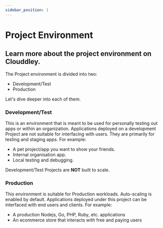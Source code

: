 ```yaml
---
sidebar_position: 1
---
```


# Project Environment

## Learn more about the project environment on Clouddley.

The Project environment is divided into two:
- Development/Test
- Production

Let's dive deeper into each of them.

### Development/Test
This is an environment that is meant to be used for personally testing out apps or within an organization. Applications deployed on a development Project are not suitable for interfacing with users. They are primarily for testing and staging apps. For example:
- A pet project/app you want to show your friends.
- Internal organisation app.
- Local testing and debugging.

Development/Test Projects are **NOT** built to scale.

### Production
This environment is suitable for Production workloads. Auto-scaling is enabled by default. Applications deployed under this project can be interfaced with end users and clients. For example:
- A production Nodejs, Go, PHP, Ruby, etc. applications
- An ecommerce store that interacts with free and paying users










